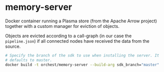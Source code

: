 # memory-server

Docker container running a Plasma store (from the Apache Arrow project) together with a custom
manager for eviction of objects.

Objects are evicted according to a call-graph (in our case the `pipeline.json`) if all connected
nodes have received the data from the source.

```bash
# Specify the branch of the sdk to use when installing the server. It
# defaults to master.
docker build -t orchest/memory-server --build-arg sdk_branch="master" .
```
